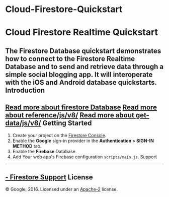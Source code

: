 # Cloud-Firestore-Quickstart
Cloud Firestore Realtime Quickstart
=============================
The Firestore Database quickstart demonstrates how to connect to the Firestore Realtime Database and
to send and retrieve data through a simple social blogging app. It will interoperate with the iOS and
Android database quickstarts.
Introduction
------------
[Read more about firestore Database](https://firebase.google.com/docs/firestore/quickstart)
[Read more about reference/js/v8/](https://firebase.google.com/docs/reference/js/v8/firebase.firestore.Firestore)
[Read more about get-data/js/v8/](https://firebase.google.com/docs/firestore/query-data/get-data)
Getting Started
---------------
 1. Create your project on the [Firestore Console](https://console.firebase.google.com).
 1. Enable the **Google** sign-in provider in the **Authentication > SIGN-IN METHOD** tab.
 1. Enable the **Firebase** Database.
 1. Add Your web app's Firebase configuration `scripts/main.js`.
Support
-------
[- Firestore Support](https://mesharis.github.io)
License
-------
© Google, 2016. Licensed under an [Apache-2](../LICENSE) license.
